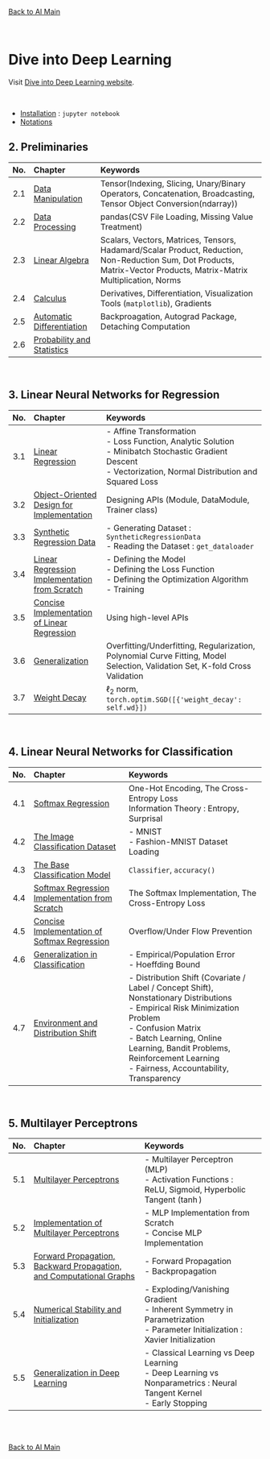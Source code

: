 [Back to AI Main](../../README.md)

<br>

# Dive into Deep Learning
Visit [Dive into Deep Learning website](https://d2l.ai/index.html).

<br>

- [Installation](ch00/01/note.md) : ```jupyter notebook```
- [Notations](ch00/02/note.md)

## 2. Preliminaries
|No.|Chapter|Keywords|
|:-:|:------|:-------|
|2.1|[Data Manipulation](./ch02/01/note.md)|Tensor(Indexing, Slicing, Unary/Binary Operators, Concatenation, Broadcasting, Tensor Object Conversion(ndarray))|
|2.2|[Data Processing](./ch02/02/note.md)|pandas(CSV File Loading, Missing Value Treatment)|
|2.3|[Linear Algebra](./ch02/03/note.md)|Scalars, Vectors, Matrices, Tensors, Hadamard/Scalar Product, Reduction, Non-Reduction Sum, Dot Products, Matrix-Vector Products, Matrix-Matrix Multiplication, Norms|
|2.4|[Calculus](./ch02/04/note.md)|Derivatives, Differentiation, Visualization Tools (```matplotlib```), Gradients|
|2.5|[Automatic Differentiation](./ch02/05/note.md)|Backproagation, Autograd Package, Detaching Computation|
|2.6|[Probability and Statistics](./ch02/06/note.md)||

<br>

## 3. Linear Neural Networks for Regression
|No.|Chapter|Keywords|
|:-:|:------|:-------|
|3.1|[Linear Regression](./ch03/01/note.md)|- Affine Transformation <br> - Loss Function, Analytic Solution <br> - Minibatch Stochastic Gradient Descent <br> - Vectorization, Normal Distribution and Squared Loss|
|3.2|[Object-Oriented Design for Implementation](./ch03/02/note.md)|Designing APIs (Module, DataModule, Trainer class)|
|3.3|[Synthetic Regression Data](./ch03/03/note.md)|- Generating Dataset : ```SyntheticRegressionData``` <br> - Reading the Dataset : ```get_dataloader``` |
|3.4|[Linear Regression Implementation from Scratch](./ch03/04/note.md)|- Defining the Model<br>- Defining the Loss Function<br>- Defining the Optimization Algorithm<br>- Training|
|3.5|[Concise Implementation of Linear Regression](./ch03/05/note.md)|Using high-level APIs|
|3.6|[Generalization](./ch03/06/note.md)|Overfitting/Underfitting, Regularization, Polynomial Curve Fitting, Model Selection, Validation Set, K-fold Cross Validation|
|3.7|[Weight Decay](./ch03/07/note.md)|$\ell_2$ norm, ```torch.optim.SGD([{'weight_decay': self.wd}])```|

<br>

## 4. Linear Neural Networks for Classification
|No.|Chapter|Keywords|
|:-:|:------|:-------|
|4.1|[Softmax Regression](./ch04/01/note.md)|One-Hot Encoding, The Cross-Entropy Loss <br>Information Theory : Entropy, Surprisal|
|4.2|[The Image Classification Dataset](./ch04/02/note.md)|- MNIST <br> - Fashion-MNIST Dataset Loading|
|4.3|[The Base Classification Model](./ch04/03/note.md)|```Classifier```, ```accuracy()```|
|4.4|[Softmax Regression Implementation from Scratch](./ch04/04/note.md)|The Softmax Implementation, The Cross-Entropy Loss|
|4.5|[Concise Implementation of Softmax Regression](./ch04/05/note.md)|Overflow/Under Flow Prevention|
|4.6|[Generalization in Classification](./ch04/06/note.md)|- Empirical/Population Error <br>- Hoeffding Bound|
|4.7|[Environment and Distribution Shift](./ch04/07/note.md)|- Distribution Shift (Covariate / Label / Concept Shift), Nonstationary Distributions <br> - Empirical Risk Minimization Problem <br>- Confusion Matrix <br> - Batch Learning, Online Learning, Bandit Problems, Reinforcement Learning <br> - Fairness, Accountability, Transparency|

<br>

## 5. Multilayer Perceptrons
|No.|Chapter|Keywords|
|:-:|:------|:-------|
|5.1|[Multilayer Perceptrons](./ch05/01/note.md)|- Multilayer Perceptron (MLP) <br> - Activation Functions : ReLU, Sigmoid, Hyperbolic Tangent ($\tanh$)|
|5.2|[Implementation of Multilayer Perceptrons](./ch05/02/note.md)|- MLP Implementation from Scratch<br> - Concise MLP Implementation|
|5.3|[Forward Propagation, Backward Propagation, and Computational Graphs](ch05/03/note.md)|- Forward Propagation <br>- Backpropagation|
|5.4|[Numerical Stability and Initialization](ch05/04/note.md)|- Exploding/Vanishing Gradient <br> - Inherent Symmetry in Parametrization <br> - Parameter Initialization : Xavier Initialization|
|5.5|[Generalization in Deep Learning](ch05/05/note.md)|- Classical Learning vs Deep Learning <br> - Deep Learning vs Nonparametrics : Neural Tangent Kernel <br> - Early Stopping|





<br><br>

[Back to AI Main](../../README.md)